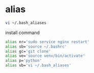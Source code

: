 # alias

```sh
vi ~/.bash_aliases
```

install command 
```sh
alias nr='sudo service nginx restart'
alias sb='source ~/.bashrc'
alias gc='git clone'
alias ve='source venv/bin/activate'
alias p='python'
alias vb='vi ~/.bash_aliases'
```
